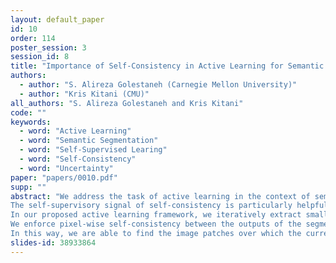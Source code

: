 ```yaml
---
layout: default_paper
id: 10
order: 114
poster_session: 3
session_id: 8
title: "Importance of Self-Consistency in Active Learning for Semantic Segmentation"
authors:
  - author: "S. Alireza Golestaneh (Carnegie Mellon University)"
  - author: "Kris Kitani (CMU)"
all_authors: "S. Alireza Golestaneh and Kris Kitani"
code: ""
keywords:
  - word: "Active Learning"
  - word: "Semantic Segmentation"
  - word: "Self-Supervised Learing"
  - word: "Self-Consistency"
  - word: "Uncertainty"
paper: "papers/0010.pdf"
supp: ""
abstract: "We address the task of active learning in the context of semantic segmentation and show that self-consistency can be a powerful source of self-supervision to greatly improve the performance of a data-driven model with access to only a small amount of labeled data. Self-consistency uses the simple observation that the results of semantic segmentation for a specific image should not change under transformations like horizontal flipping (i.e.,  the results should only be flipped). In other words, the output of a model should be consistent under equivariant transformations. 
The self-supervisory signal of self-consistency is particularly helpful during active learning since the model is prone to overfitting when there is only a small amount of labeled training data. 
In our proposed active learning framework, we iteratively extract small image patches that need to be labeled, by selecting image patches that have high uncertainty (high entropy) under equivariant transformations. 
We enforce pixel-wise self-consistency between the outputs of the segmentation network for each image and its transformation (horizontally flipped) to utilize the rich self-supervisory information and reduce the uncertainty of the network.
In this way, we are able to find the image patches over which the current model struggles the most to classify. By iteratively training over these difficult image patches, our experiments show that our active learning approach reaches 96% of the top performance of a model trained on all data, by using only 12% of the total data on benchmark semantic segmentation datasets (e.g., CamVid and Cityscapes)."
slides-id: 38933864
---
```

